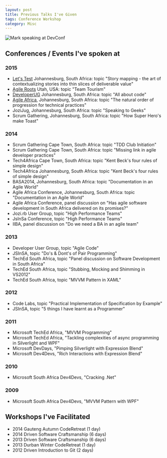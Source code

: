```yaml
---
layout: post
title: Previous Talks I've Given
tags: Conference Workshop
category: Misc
---
```


<img class="img-responsive" alt="Mark speaking at DevConf" src="{{ site.url }}/assets/images/Mark-Speaking-At-DevConf.jpg">

## Conferences / Events I've spoken at

### 2015

- [Let's Test](http://lets-test.com/) Johannesburg, South Africa: topic "Story mapping - the art of contextualizing stories into thin slices of deliverable value"  
- [Agile Roots](http://www.agileroots.com/) Utah, USA: topic "Team Tourism"  
- [DeveloperUG](http://www.developerug.org.za/) Johannesburg, South Africa: topic "All about code"  
- [Agile Africa](http://agileafricaconf.com/), Johannesburg, South Africa: topic "The natural order of progression for technical practices"  
- JoziJug, Johannesburg, South Africa: topic "Speaking to Geeks"  
- Scrum Gathering, Johannesburg, South Africa: topic "How Super Hero's make Toast"  

### 2014

- Scrum Gathering Cape Town, South Africa: topic "TDD Club Initiation"  
- Scrum Gathering Cape Town, South Africa: topic "Missing link in agile developer practices"  
- Tech4Africa Cape Town, South Africa: topic "Kent Beck's four rules of simple design"  
- Tech4Africa Johannesburg, South Africa: topic "Kent Beck's four rules of simple design"  
- BASA2014, Johannesburg, South Africa: topic "Documentation in an Agile World"  
- Agile Africa Conference, Johannesburg, South Africa: topic "Documentation in an Agile World"  
- Agile Africa Conference, panel discussion on "Has agile software development in South Africa delivered on its promises?"  
- Jozi.rb User Group, topic "High Performance Teams"  
- JsInSa Conference, topic "High Performance Teams"  
- IIBA, panel discussion on "Do we need a BA in an agile team"  

### 2013

- Developer User Group, topic "Agile Code"  
- JSInSA, topic "Do's & Dont's of Pair Programming"  
- TechEd South Africa, topic "Panel discussion on Software Development in South Africa"  
- TechEd South Africa, topic "Stubbing, Mocking and Shimming in VS2012"  
- TechEd South Africa, topic "MVVM Pattern in XAML"  

### 2012

- Code Labs, topic "Practical Implementation of Specification by Example"  
- JSInSA, topic "5 things I have learnt as a Programmer"  

### 2011

- Microsoft TechEd Africa, "MVVM Programming"  
- Microsoft TechEd Africa, "Tackling complexities of async programming in Silverlight and WPF"  
- Microsoft DevDays, "Pimping Silverlight with Expression Blend"  
- Microsoft Dev4Devs, "Rich Interactions with Expression Blend"  

### 2010

- Microsoft South Africa Dev4Devs, "Cracking .Net"  

### 2009

- Microsoft South Africa Dev4Devs, "MVVM Pattern with WPF"  

## Workshops I've Facilitated

- 2014 Gauteng Autumn CodeRetreat (1 day)  
- 2014 Driven Software Craftsmanship (6 days)  
- 2013 Driven Software Craftsmanship (6 days)  
- 2013 Durban Winter CodeRetreat (1 day)  
- 2012 Driven Introduction to Git (2 days)  
